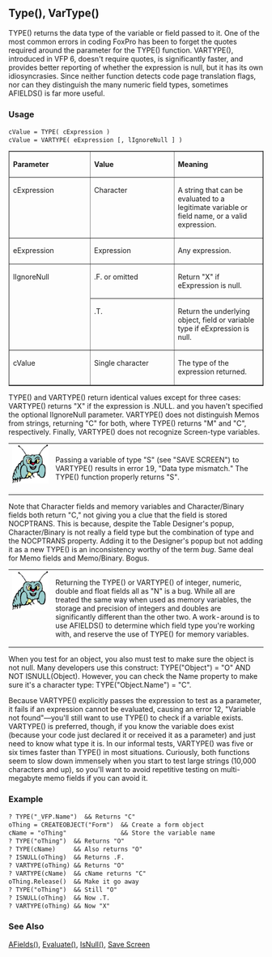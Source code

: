 ## Type(), VarType()

TYPE() returns the data type of the variable or field passed to it. One of the most common errors in coding FoxPro has been to forget the quotes required around the parameter for the TYPE() function. VARTYPE(), introduced in VFP 6, doesn't require quotes, is significantly faster, and provides better reporting of whether the expression is null, but it has its own idiosyncrasies. Since neither function detects code page translation flags, nor can they distinguish the many numeric field types, sometimes AFIELDS() is far more useful.

### Usage

```foxpro
cValue = TYPE( cExpression )
cValue = VARTYPE( eExpression [, lIgnoreNull ] )
```
<table border cellspacing=0 cellpadding=0 width=100%>
<tr>
  <td width=32% valign=top>
  <p><b>Parameter</b></p>
  </td>
  <td width=23% valign=top>
  <p><b>Value</b></p>
  </td>
  <td width=45% valign=top>
  <p><b>Meaning</b></p>
  </td>
 </tr>
<tr>
  <td width=32% valign=top>
  <p>cExpression</p>
  </td>
  <td width=23% valign=top>
  <p>Character</p>
  </td>
  <td width=45% valign=top>
  <p>A string that can be evaluated to a legitimate variable or field name, or a valid expression.</p>
  </td>
 </tr>
<tr>
  <td width=32% valign=top>
  <p>eExpression  </td> <td width=23% valign=top> <p>Expression</p>
  </td>
  <td width=45% valign=top>
  <p>Any expression.</p>
  </td>
 </tr>
<tr>
  <td width=32% rowspan=2 valign=top>
  <p>lIgnoreNull</p>
  </td>
  <td width=23% valign=top>
  <p>.F. or omitted</p>
  </td>
  <td width=45% valign=top>
  <p>Return &quot;X&quot; if eExpression is null.</p>
  </td>
 </tr>
<tr>
  <td width=33% valign=top>
  <p>.T.</p>
  </td>
  <td width=67% valign=top>
  <p>Return the underlying object, field or variable type if eExpression is null.</p>
  </td>
 </tr>
<tr>
  <td width=32% valign=top>
  <p>cValue</p>
  </td>
  <td width=23% valign=top>
  <p>Single character</p>
  </td>
  <td width=45% valign=top>
  <p>The type of the expression returned.</p>
  </td>
 </tr>
</table>

TYPE() and VARTYPE() return identical values except for three cases: VARTYPE() returns "X" if the expression is .NULL. and you haven't specified the optional lIgnoreNull parameter. VARTYPE() does not distinguish Memos from strings, returning "C" for both, where TYPE() returns "M" and "C", respectively. Finally, VARTYPE() does not recognize Screen-type variables.

<table border=0 cellspacing=0 cellpadding=0 width=100%>
<tr>
  <td width=17% valign=top>
<img width=95 height=78 src="bug.gif"></p>
  </td>
  <td width=83%>
  <p>Passing a variable of type &quot;S&quot; (see &quot;SAVE SCREEN&quot;) to VARTYPE() results in error 19, &quot;Data type mismatch.&quot; The TYPE() function properly returns &quot;S&quot;.</p>
  </td>
 </tr>
</table>

Note that Character fields and memory variables and Character/Binary fields both return "C," not giving you a clue that the field is stored NOCPTRANS. This is because, despite the Table Designer's popup, Character/Binary is not really a field type but the combination of type and the NOCPTRANS property. Adding it to the Designer's popup but not adding it as a new TYPE() is an inconsistency worthy of the term *bug*. Same deal for Memo fields and Memo/Binary. Bogus.

<table border=0 cellspacing=0 cellpadding=0 width=100%>
<tr>
  <td width=17% valign=top>
<img width=95 height=78 src="bug.gif"></p>
  </td>
  <td width=83%>
  <p>Returning the TYPE() or VARTYPE() of integer, numeric, double and float fields all as &quot;N&quot; is a bug. While all are treated the same way when used as memory variables, the storage and precision of integers and doubles are significantly different than the other two. A work-around is to use AFIELDS() to determine which field type you're working with, and reserve the use of TYPE() for memory variables.</p>
  </td>
 </tr>
</table>

When you test for an object, you also must test to make sure the object is not null. Many developers use this construct: TYPE("Object") = "O" AND NOT ISNULL(Object). However, you can check the Name property to make sure it's a character type: TYPE("Object.Name") = "C". 

Because VARTYPE() explicitly passes the expression to test as a parameter, it fails if an expression cannot be evaluated, causing an error 12, "Variable not found"&mdash;you'll still want to use TYPE() to check if a variable exists. VARTYPE() is preferred, though, if you know the variable does exist (because your code just declared it or received it as a parameter) and just need to know what type it is. In our informal tests, VARTYPE() was five or six times faster than TYPE() in most situations. Curiously, both functions seem to slow down immensely when you start to test large strings (10,000 characters and up), so you'll want to avoid repetitive testing on multi-megabyte memo fields if you can avoid it.

### Example

```foxpro
? TYPE("_VFP.Name")  && Returns "C"
oThing = CREATEOBJECT("Form")  && Create a form object
cName = "oThing"               && Store the variable name
? TYPE("oThing")  && Returns "O"
? TYPE(cName)     && Also returns "O"
? ISNULL(oThing)  && Returns .F.
? VARTYPE(oThing) && Returns "O"
? VARTYPE(cName)  && cName returns "C"
oThing.Release()  && Make it go away
? TYPE("oThing")  && Still "O"
? ISNULL(oThing)  && Now .T.
? VARTYPE(oThing) && Now "X"
```
### See Also

[AFields()](s4g292.md), [Evaluate()](s4g010.md), [IsNull()](s4g439.md), [Save Screen](s4g185.md)